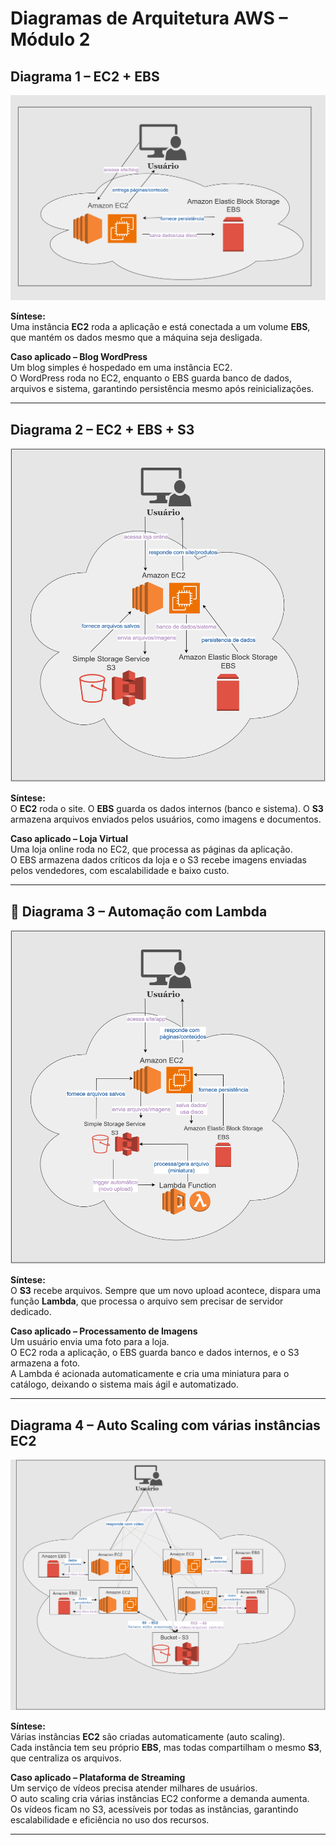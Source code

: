 # Diagramas de Arquitetura AWS – Módulo 2

## Diagrama 1 – EC2 + EBS
![Diagrama 1](./images/Diagramas-D1.drawio.png)

**Síntese:**  
Uma instância **EC2** roda a aplicação e está conectada a um volume **EBS**, que mantém os dados mesmo que a máquina seja desligada.

**Caso aplicado – Blog WordPress**  
Um blog simples é hospedado em uma instância EC2.  
O WordPress roda no EC2, enquanto o EBS guarda banco de dados, arquivos e sistema, garantindo persistência mesmo após reinicializações.

---

## Diagrama 2 – EC2 + EBS + S3
![Diagrama 2](./images/Diagramas-D2.drawio.png)

**Síntese:**  
O **EC2** roda o site. O **EBS** guarda os dados internos (banco e sistema). O **S3** armazena arquivos enviados pelos usuários, como imagens e documentos.

**Caso aplicado – Loja Virtual**  
Uma loja online roda no EC2, que processa as páginas da aplicação.  
O EBS armazena dados críticos da loja e o S3 recebe imagens enviadas pelos vendedores, com escalabilidade e baixo custo.

---

## 🔹 Diagrama 3 – Automação com Lambda
![Diagrama 3](./images/Diagramas-D3.drawio.png)

**Síntese:**  
O **S3** recebe arquivos. Sempre que um novo upload acontece, dispara uma função **Lambda**, que processa o arquivo sem precisar de servidor dedicado.

**Caso aplicado – Processamento de Imagens**  
Um usuário envia uma foto para a loja.  
O EC2 roda a aplicação, o EBS guarda banco e dados internos, e o S3 armazena a foto.  
A Lambda é acionada automaticamente e cria uma miniatura para o catálogo, deixando o sistema mais ágil e automatizado.

---

## Diagrama 4 – Auto Scaling com várias instâncias EC2
![Diagrama 4](./images/Diagramas-D4.drawio.png)

**Síntese:**  
Várias instâncias **EC2** são criadas automaticamente (auto scaling).  
Cada instância tem seu próprio **EBS**, mas todas compartilham o mesmo **S3**, que centraliza os arquivos.

**Caso aplicado – Plataforma de Streaming**  
Um serviço de vídeos precisa atender milhares de usuários.  
O auto scaling cria várias instâncias EC2 conforme a demanda aumenta.  
Os vídeos ficam no S3, acessíveis por todas as instâncias, garantindo escalabilidade e eficiência no uso dos recursos.

---

